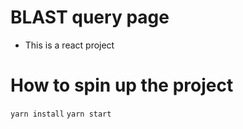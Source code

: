 # BLAST query page
- This is a react project

# How to spin up the project
```yarn install```
```yarn start```

